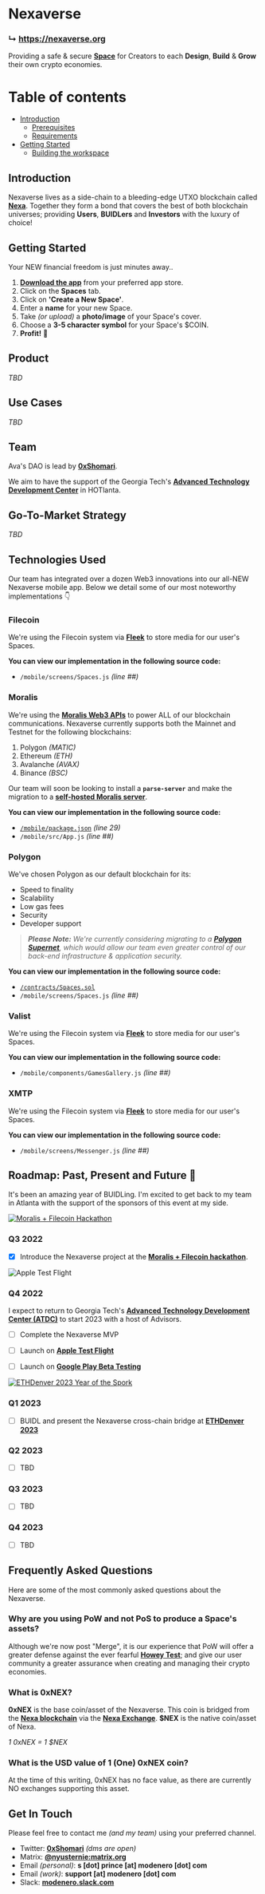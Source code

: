 # Nexaverse

### ↳ https://nexaverse.org

Providing a safe & secure [__Space__](http://docs.nexaverse.org/creators/spaces.html) for Creators to each __Design__, __Build__ & __Grow__ their own crypto economies.

# Table of contents

- [Introduction](#introduction)
  - [Prerequisites](#prerequisites)
  - [Requirements](#requirements)
- [Getting Started](#getting-started)
  - [Building the workspace](#building-the-workspace)


## Introduction

Nexaverse lives as a side-chain to a bleeding-edge UTXO blockchain called [__Nexa__](https://www.nexa.org/). Together they form a bond that covers the best of both blockchain universes; providing __Users__, __BUIDLers__ and __Investors__ with the luxury of choice!


## Getting Started

Your NEW financial freedom is just minutes away..

1. [__Download the app__](https://nexaverse.org/download) from your preferred app store.
2. Click on the __Spaces__ tab.
3. Click on __'Create a New Space'__.
4. Enter a __name__ for your new Space.
5. Take _(or upload)_ a __photo/image__ of your Space's cover.
6. Choose a __3-5 character symbol__ for your Space's $COIN.
7. __Profit!__ 🤑


## Product

_TBD_


## Use Cases

_TBD_


## Team

Ava's DAO is lead by [__0xShomari__](https://twitter.com/0xShomari).

We aim to have the support of the Georgia Tech's [__Advanced Technology Development Center__](https://atdc.org/) in HOTlanta.


## Go-To-Market Strategy

_TBD_


## Technologies Used

Our team has integrated over a dozen Web3 innovations into our all-NEW Nexaverse mobile app. Below we detail some of our most noteworthy implementations 👇

### Filecoin

We're using the Filecoin system via [__Fleek__](https://fleek.co/) to store media for our user's Spaces.

__You can view our implementation in the following source code:__

- `/mobile/screens/Spaces.js` _(line ##)_

### Moralis

We're using the [__Moralis Web3 APIs__](https://v1docs.moralis.io/moralis-dapp/web3-api) to power ALL of our blockchain communications. Nexaverse currently supports both the Mainnet and Testnet for the following blockchains:

1. Polygon _(MATIC)_
2. Ethereum _(ETH)_
3. Avalanche _(AVAX)_
4. Binance _(BSC)_

Our team will soon be looking to install a __`parse-server`__ and make the migration to a [__self-hosted Moralis server__](https://docs.moralis.io/docs/v1-server-self-hosting).

__You can view our implementation in the following source code:__

- [`/mobile/package.json`](https://github.com/avasdao/nexaverse/blob/feba822624204eb796c40bb425bc34716fe02d58/mobile/package.json#L29) _(line 29)_
- `/mobile/src/App.js` _(line ##)_


### Polygon

We've chosen Polygon as our default blockchain for its:

- Speed to finality
- Scalability
- Low gas fees
- Security
- Developer support

> ___Please Note:__ We're currently considering migrating to a [__Polygon Supernet__](https://polygon.technology/supernets/), which would allow our team even greater control of our back-end infrastructure & application security._

__You can view our implementation in the following source code:__

- [`/contracts/Spaces.sol`](https://github.com/avasdao/nexaverse/blob/master/contracts/Spaces.sol)
- `/mobile/screens/Spaces.js` _(line ##)_

### Valist

We're using the Filecoin system via [__Fleek__](https://fleek.co/) to store media for our user's Spaces.

__You can view our implementation in the following source code:__

- `/mobile/components/GamesGallery.js` _(line ##)_

### XMTP

We're using the Filecoin system via [__Fleek__](https://fleek.co/) to store media for our user's Spaces.

__You can view our implementation in the following source code:__

- `/mobile/screens/Messenger.js` _(line ##)_


## Roadmap: Past, Present and Future 🚀

It's been an amazing year of BUIDLing. I'm excited to get back to my team in Atlanta with the support of the sponsors of this event at my side.

[![Moralis + Filecoin Hackathon](https://i.ibb.co/gZPSBvx/File-Coin-Hackathon.jpg)](https://moralis.io/filecoin-hackathon/)
### Q3 2022

- [x] Introduce the Nexaverse project at the [__Moralis + Filecoin hackathon__](https://moralis.io/filecoin-hackathon/).

![Apple Test Flight](https://i.ibb.co/9YFphmV/apple-test-flight.png)
### Q4 2022

I expect to return to Georgia Tech's [__Advanced Technology Development Center (ATDC)__](https://atdc.org/) to start 2023 with a host of Advisors.

- [ ] Complete the Nexaverse MVP
- [ ] Launch on [__Apple Test Flight__](https://developer.apple.com/testflight/)
- [ ] Launch on [__Google Play Beta Testing__](https://developer.android.com/distribute/best-practices/launch/test-tracks)


[![ETHDenver 2023 Year of the Spork](https://i.ibb.co/HKMhMKC/ethdenver-year-of-the-spork.jpg)](https://www.ethdenver.com/)
### Q1 2023

- [ ] BUIDL and present the Nexaverse cross-chain bridge at [__ETHDenver 2023__](https://www.ethdenver.com/)

### Q2 2023

- [ ] TBD

### Q3 2023

- [ ] TBD

### Q4 2023

- [ ] TBD


## Frequently Asked Questions

Here are some of the most commonly asked questions about the Nexaverse.

### Why are you using PoW and not PoS to produce a Space's assets?

Although we're now post "Merge", it is our experience that PoW will offer a greater defense against the ever fearful [__Howey Test__](https://www.investopedia.com/terms/h/howey-test.asp); and give our user community a greater assurance when creating and managing their crypto economies.

### What is 0xNEX?

__0xNEX__ is the base coin/asset of the Nexaverse. This coin is bridged from the [__Nexa blockchain__](https://www.nexa.org/) via the [__Nexa Exchange__](https://nexa.exchange). __$NEX__ is the native coin/asset of Nexa.

_1 0xNEX = 1 $NEX_

### What is the USD value of 1 (One) 0xNEX coin?

At the time of this writing, 0xNEX has no face value, as there are currently NO exchanges supporting this asset.


## Get In Touch

Please feel free to contact me _(and my team)_ using your preferred channel.

- Twitter: [__0xShomari__](https://twitter.com/0xShomari) _(dms are open)_
- Matrix: [__@nyusternie:matrix.org__](https://matrix.to/#/@nyusternie:matrix.org)
- Email _(personal)_: __s [dot] prince [at] modenero [dot] com__
- Email _(work)_: __support [at] modenero [dot] com__
- Slack: [__modenero.slack.com__](https://modenero.slack.com/)
